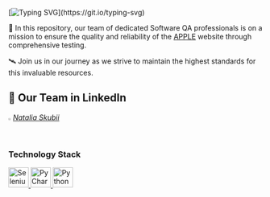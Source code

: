

<img src="https://encrypted-tbn0.gstatic.com/images?q=tbn:ANd9GcSEXsWZDZ_ze_rELgdRYwsNU24CYqIcJRxpdQ&amp;s" class="sFlh5c FyHeAf" alt="A very brief history of Amazon: the everything store" jsname="JuXqh" style="max-width: 1920px; width: 402px; height: 226px; margin: 0px; position: absolute; visibility: hidden;" data-ilt="1728498555977">



[![Typing SVG](https://readme-typing-svg.herokuapp.com?color=300000&size=21&multiline=true&width=700&lines=WELCOME+TO+AMAZON+TESTING+PROJECT!)](https://git.io/typing-svg)

🚀 In this repository, our team of dedicated Software QA professionals is on a mission to ensure the quality and reliability of the [APPLE](https://www.apple.com/) website through comprehensive testing.

🛰️ Join us in our journey as we strive to maintain the highest standards for this invaluable resources.
## 🚀 Our Team in LinkedIn

<code><img width="1%" src="https://github.com/user-attachments/assets/d8634330-234a-4e0e-b163-b8859a1b66bf"></code>
_[Natalia Skubii](https://www.linkedin.com/in/natalia-skubii/)_




### Technology Stack
<a href="https://www.jetbrains.com/idea/">
    <img src="https://seeklogo.com/images/S/selenium-logo-DB9103D7CF-seeklogo.com.png" width="40" height="40"  alt="Selenium"/>
</a>
<a href="https://www.jetbrains.com/idea/">
    <img src="https://blog.jetbrains.com/wp-content/uploads/2019/01/pycharm_icon.svg" width="40" height="40"  alt="PyCharm"/>
</a>
<a href="https://www.jetbrains.com/idea/">
    <img src="https://upload.wikimedia.org/wikipedia/commons/thumb/0/0a/Python.svg/270px-Python.svg.png" width="40" height="40"  alt="Python"/>
</a>
